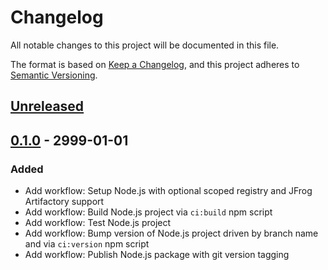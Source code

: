 # Changelog
All notable changes to this project will be documented in this file.

The format is based on [Keep a Changelog](https://keepachangelog.com/en/1.1.0/),
and this project adheres to [Semantic Versioning](https://semver.org/spec/v2.0.0.html).






## [Unreleased]



## [0.1.0] - 2999-01-01
### Added
- Add workflow: Setup Node.js with optional scoped registry and JFrog Artifactory support
- Add workflow: Build Node.js project via `ci:build` npm script
- Add workflow: Test Node.js project
- Add workflow: Bump version of Node.js project driven by branch name and via `ci:version` npm script
- Add workflow: Publish Node.js package with git version tagging






[Unreleased]: https://github.com/absolunet/github-node-reusable-workflows/compare/0.1.0...HEAD
[0.1.0]:      https://github.com/absolunet/github-node-reusable-workflows/releases/tag/0.1.0
